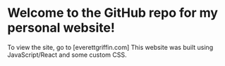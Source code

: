 # Welcome to the GitHub repo for my personal website!
To view the site, go to [everettgriffin.com]
This website was built using JavaScript/React and some custom CSS.
